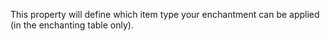 This property will define which item type your enchantment can be applied (in the enchanting table only).